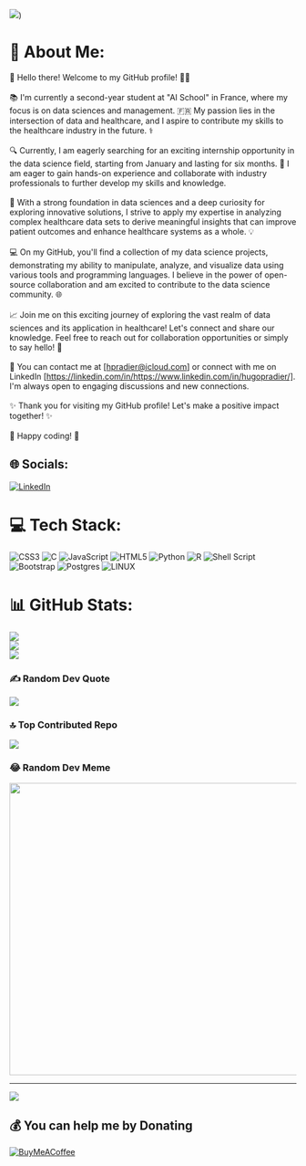 ![]([https://github.com/pradierh/pradierh/blob/ea8470751126d83c6153ef588e3c05a6ced4cea7/banner.gif]))
# 💫 About Me:
👋 Hello there! Welcome to my GitHub profile! 👨‍💻<br><br>📚 I'm currently a second-year student at "AI School" in France, where my focus is on data sciences and management. 🇫🇷 My passion lies in the intersection of data and healthcare, and I aspire to contribute my skills to the healthcare industry in the future. ⚕️<br><br>🔍 Currently, I am eagerly searching for an exciting internship opportunity in the data science field, starting from January and lasting for six months. 🌟 I am eager to gain hands-on experience and collaborate with industry professionals to further develop my skills and knowledge.<br><br>🎯 With a strong foundation in data sciences and a deep curiosity for exploring innovative solutions, I strive to apply my expertise in analyzing complex healthcare data sets to derive meaningful insights that can improve patient outcomes and enhance healthcare systems as a whole. 💡<br><br>💻 On my GitHub, you'll find a collection of my data science projects, demonstrating my ability to manipulate, analyze, and visualize data using various tools and programming languages. I believe in the power of open-source collaboration and am excited to contribute to the data science community. 🌐<br><br>📈 Join me on this exciting journey of exploring the vast realm of data sciences and its application in healthcare! Let's connect and share our knowledge. Feel free to reach out for collaboration opportunities or simply to say hello! 🤝<br><br>📧 You can contact me at [hpradier@icloud.com] or connect with me on LinkedIn [https://linkedin.com/in/https://www.linkedin.com/in/hugopradier/]. I'm always open to engaging discussions and new connections.<br><br>✨ Thank you for visiting my GitHub profile! Let's make a positive impact together! ✨<br><br>🚀 Happy coding! 🌟


## 🌐 Socials:
[![LinkedIn](https://img.shields.io/badge/LinkedIn-%230077B5.svg?logo=linkedin&logoColor=white)](https://linkedin.com/in/https://www.linkedin.com/in/hugopradier/) 

# 💻 Tech Stack:
![CSS3](https://img.shields.io/badge/css3-%231572B6.svg?style=for-the-badge&logo=css3&logoColor=white) ![C](https://img.shields.io/badge/c-%2300599C.svg?style=for-the-badge&logo=c&logoColor=white) ![JavaScript](https://img.shields.io/badge/javascript-%23323330.svg?style=for-the-badge&logo=javascript&logoColor=%23F7DF1E) ![HTML5](https://img.shields.io/badge/html5-%23E34F26.svg?style=for-the-badge&logo=html5&logoColor=white) ![Python](https://img.shields.io/badge/python-3670A0?style=for-the-badge&logo=python&logoColor=ffdd54) ![R](https://img.shields.io/badge/r-%23276DC3.svg?style=for-the-badge&logo=r&logoColor=white) ![Shell Script](https://img.shields.io/badge/shell_script-%23121011.svg?style=for-the-badge&logo=gnu-bash&logoColor=white) ![Bootstrap](https://img.shields.io/badge/bootstrap-%23563D7C.svg?style=for-the-badge&logo=bootstrap&logoColor=white) ![Postgres](https://img.shields.io/badge/postgres-%23316192.svg?style=for-the-badge&logo=postgresql&logoColor=white) ![LINUX](https://img.shields.io/badge/Linux-FCC624?style=for-the-badge&logo=linux&logoColor=black)
# 📊 GitHub Stats:
![](https://github-readme-stats.vercel.app/api?username=pradierh&theme=dark&hide_border=false&include_all_commits=true&count_private=false)<br/>
![](https://github-readme-streak-stats.herokuapp.com/?user=pradierh&theme=dark&hide_border=false)<br/>
![](https://github-readme-stats.vercel.app/api/top-langs/?username=pradierh&theme=dark&hide_border=false&include_all_commits=true&count_private=false&layout=compact)

### ✍️ Random Dev Quote
![](https://quotes-github-readme.vercel.app/api?type=horizontal&theme=radical)

### 🔝 Top Contributed Repo
![](https://github-contributor-stats.vercel.app/api?username=pradierh&limit=5&theme=dark&combine_all_yearly_contributions=true)

### 😂 Random Dev Meme
<img src="https://rm.up.railway.app/" width="512px"/>

---
[![](https://visitcount.itsvg.in/api?id=pradierh&icon=0&color=0)](https://visitcount.itsvg.in)

  ## 💰 You can help me by Donating
  [![BuyMeACoffee](https://img.shields.io/badge/Buy%20Me%20a%20Coffee-ffdd00?style=for-the-badge&logo=buy-me-a-coffee&logoColor=black)](https://buymeacoffee.com/hpradierT) 

  
<!-- Proudly created with GPRM ( https://gprm.itsvg.in ) -->
